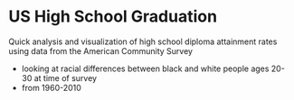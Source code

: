 # US High School Graduation

Quick analysis and visualization of high school diploma attainment rates using data from the American Community Survey
- looking at racial differences between black and white people ages 20-30 at time of survey
- from 1960-2010
